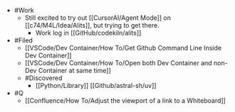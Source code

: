 - #Work
	- Still excited to try out [[CursorAI/Agent Mode]] on [[c74/M4L/Idea/Alits]], but trying to get there.
		- Work log in [[GitHub/codekiln/alits]]
- #Filed
	- [[VSCode/Dev Container/How To/Get Github Command Line Inside Dev Container]]
	- [[VSCode/Dev Container/How To/Open both Dev Container and non-Dev Container at same time]]
	- #Discovered
		- [[Python/Library]] [[Github/astral-sh/uv]]
- #Q
	- [[Confluence/How To/Adjust the viewport of a link to a Whiteboard]]